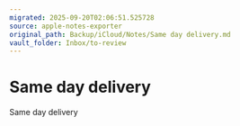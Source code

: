 ```yaml
---
migrated: 2025-09-20T02:06:51.525728
source: apple-notes-exporter
original_path: Backup/iCloud/Notes/Same day delivery.md
vault_folder: Inbox/to-review
---
```

# Same day delivery

Same day delivery 

